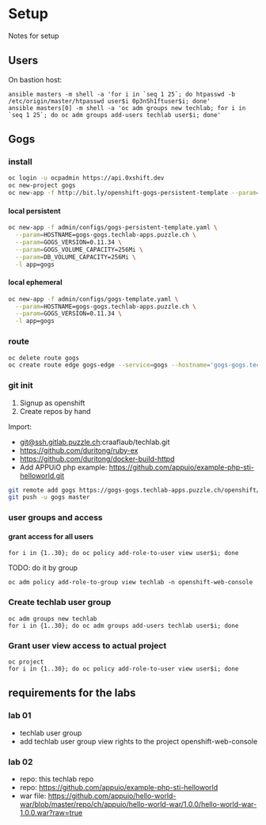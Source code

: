 # Setup

Notes for setup

## Users

On bastion host:

    ansible masters -m shell -a 'for i in `seq 1 25`; do htpasswd -b /etc/origin/master/htpasswd user$i 0p3nSh1ftuser$i; done'
    ansible masters[0] -m shell -a 'oc adm groups new techlab; for i in `seq 1 25`; do oc adm groups add-users techlab user$i; done'

## Gogs

### install

```bash
oc login -u ocpadmin https://api.0xshift.dev
oc new-project gogs
oc new-app -f http://bit.ly/openshift-gogs-persistent-template --param=HOSTNAME=gogs.apps.0xshift.dev
```

#### local persistent

```bash
oc new-app -f admin/configs/gogs-persistent-template.yaml \
  --param=HOSTNAME=gogs-gogs.techlab-apps.puzzle.ch \
  --param=GOGS_VERSION=0.11.34 \
  --param=GOGS_VOLUME_CAPACITY=256Mi \
  --param=DB_VOLUME_CAPACITY=256Mi \
  -l app=gogs
```

#### local ephemeral

```bash
oc new-app -f admin/configs/gogs-template.yaml \
  --param=HOSTNAME=gogs-gogs.techlab-apps.puzzle.ch \
  --param=GOGS_VERSION=0.11.34 \
  -l app=gogs
```

### route

```bash
oc delete route gogs
oc create route edge gogs-edge --service=gogs --hostname='gogs-gogs.techlab-apps.puzzle.ch'
```

### git init

1. Signup as openshift
1. Create repos by hand

Import:

* git@ssh.gitlab.puzzle.ch:craaflaub/techlab.git
* https://github.com/duritong/ruby-ex
* https://github.com/duritong/docker-build-httpd
* Add APPUiO php example: https://github.com/appuio/example-php-sti-helloworld.git


```bash
git remote add gogs https://gogs-gogs.techlab-apps.puzzle.ch/openshift/techlab.git
git push -u gogs master
```

### user groups and access

#### grant access for all users

    for i in {1..30}; do oc policy add-role-to-user view user$i; done

TODO: do it by group

    oc adm policy add-role-to-group view techlab -n openshift-web-console

### Create techlab user group

    oc adm groups new techlab
    for i in {1..30}; do oc adm groups add-users techlab user$i; done

### Grant user view access to actual project

    oc project
    for i in {1..30}; do oc policy add-role-to-user view user$i; done

## requirements for the labs

### lab 01

* techlab user group
* add techlab user group view rights to the project openshift-web-console

### lab 02

* repo: this techlab repo
* repo: <https://github.com/appuio/example-php-sti-helloworld>
* war file: <https://github.com/appuio/hello-world-war/blob/master/repo/ch/appuio/hello-world-war/1.0.0/hello-world-war-1.0.0.war?raw=true>
